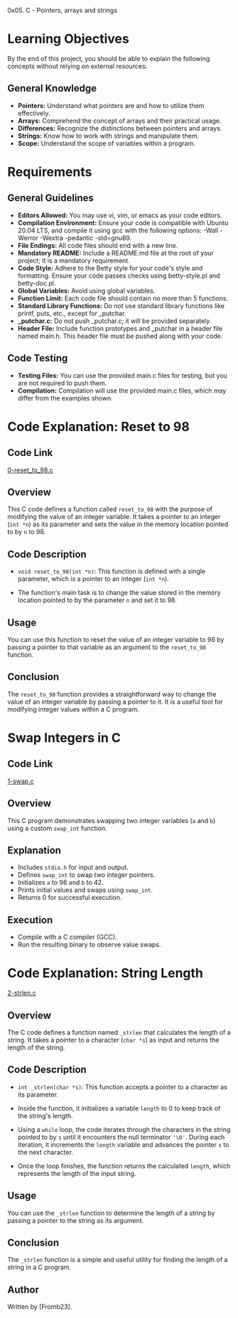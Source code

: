 0x05. C - Pointers, arrays and strings
# Learning Objectives

By the end of this project, you should be able to explain the following concepts without relying on external resources:

## General Knowledge

- **Pointers:** Understand what pointers are and how to utilize them effectively.
- **Arrays:** Comprehend the concept of arrays and their practical usage.
- **Differences:** Recognize the distinctions between pointers and arrays.
- **Strings:** Know how to work with strings and manipulate them.
- **Scope:** Understand the scope of variables within a program.
# Requirements

## General Guidelines

- **Editors Allowed:** You may use vi, vim, or emacs as your code editors.
- **Compilation Environment:** Ensure your code is compatible with Ubuntu 20.04 LTS, and compile it using gcc with the following options: -Wall -Werror -Wextra -pedantic -std=gnu89.
- **File Endings:** All code files should end with a new line.
- **Mandatory README:** Include a README.md file at the root of your project; it is a mandatory requirement.
- **Code Style:** Adhere to the Betty style for your code's style and formatting. Ensure your code passes checks using betty-style.pl and betty-doc.pl.
- **Global Variables:** Avoid using global variables.
- **Function Limit:** Each code file should contain no more than 5 functions.
- **Standard Library Functions:** Do not use standard library functions like printf, puts, etc., except for _putchar.
- **_putchar.c:** Do not push _putchar.c; it will be provided separately.
- **Header File:** Include function prototypes and _putchar in a header file named main.h. This header file must be pushed along with your code.

## Code Testing

- **Testing Files:** You can use the provided main.c files for testing, but you are not required to push them.
- **Compilation:** Compilation will use the provided main.c files, which may differ from the examples shown.


# Code Explanation: Reset to 98
## Code Link

[0-reset_to_98.c](./0-reset_to_98.c)

## Overview

This C code defines a function called `reset_to_98` with the purpose of modifying the value of an integer variable. It takes a pointer to an integer (`int *n`) as its parameter and sets the value in the memory location pointed to by `n` to 98.

## Code Description

- `void reset_to_98(int *n)`: This function is defined with a single parameter, which is a pointer to an integer (`int *n`).

- The function's main task is to change the value stored in the memory location pointed to by the parameter `n` and set it to 98.

## Usage

You can use this function to reset the value of an integer variable to 98 by passing a pointer to that variable as an argument to the `reset_to_98` function.

## Conclusion

The `reset_to_98` function provides a straightforward way to change the value of an integer variable by passing a pointer to it. It is a useful tool for modifying integer values within a C program.


# Swap Integers in C

## Code Link

[1-swap.c](./1-swap.c)

## Overview

This C program demonstrates swapping two integer variables (`a` and `b`) using a custom `swap_int` function.

## Explanation

- Includes `stdio.h` for input and output.
- Defines `swap_int` to swap two integer pointers.
- Initializes `a` to 98 and `b` to 42.
- Prints initial values and swaps using `swap_int`.
- Returns 0 for successful execution.

## Execution

- Compile with a C compiler (GCC).
- Run the resulting binary to observe value swaps.

# Code Explanation: String Length

[2-strlen.c](./2-strlen.c)
## Overview

The C code defines a function named `_strlen` that calculates the length of a string. It takes a pointer to a character (`char *s`) as input and returns the length of the string.

## Code Description

- `int _strlen(char *s)`: This function accepts a pointer to a character as its parameter.

- Inside the function, it initializes a variable `length` to 0 to keep track of the string's length.

- Using a `while` loop, the code iterates through the characters in the string pointed to by `s` until it encounters the null terminator `'\0'`. During each iteration, it increments the `length` variable and advances the pointer `s` to the next character.

- Once the loop finishes, the function returns the calculated `length`, which represents the length of the input string.

## Usage

You can use the `_strlen` function to determine the length of a string by passing a pointer to the string as its argument.

## Conclusion

The `_strlen` function is a simple and useful utility for finding the length of a string in a C program.

## Author

Written by [Fromb23].

